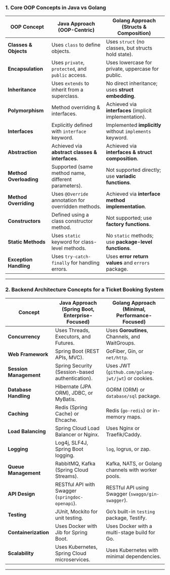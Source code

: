 ### **1. Core OOP Concepts in Java vs Golang**  

| **OOP Concept**         | **Java Approach (OOP-Centric)**                        | **Golang Approach (Structs & Composition)**            |
|-------------------------|--------------------------------------------------------|--------------------------------------------------------|
| **Classes & Objects**   | Uses `class` to define objects.                        | Uses `struct` (no classes, but structs hold state).   |
| **Encapsulation**       | Uses `private`, `protected`, and `public` access.      | Uses lowercase for private, uppercase for public.     |
| **Inheritance**         | Uses `extends` to inherit from a superclass.           | No direct inheritance; uses **struct embedding**.     |
| **Polymorphism**        | Method overriding & interfaces.                        | Achieved via **interfaces** (implicit implementation). |
| **Interfaces**          | Explicitly defined with `interface` keyword.           | Implemented **implicitly** without `implements` keyword. |
| **Abstraction**         | Achieved via **abstract classes & interfaces**.        | Achieved via **interfaces & struct composition**.     |
| **Method Overloading**  | Supported (same method name, different parameters).    | Not supported directly; use **variadic functions**.   |
| **Method Overriding**   | Uses `@Override` annotation for overridden methods.    | Achieved via **interface method implementation**.     |
| **Constructors**        | Defined using a class constructor method.              | Not supported; use **factory functions**.            |
| **Static Methods**      | Uses `static` keyword for class-level methods.         | No `static` methods; use **package-level functions**. |
| **Exception Handling**  | Uses `try-catch-finally` for handling errors.          | Uses **error return values** and `errors` package.    |

---

### **2. Backend Architecture Concepts for a Ticket Booking System**  

| **Concept**            | **Java Approach (Spring Boot, Enterprise-Focused)**     | **Golang Approach (Minimal, Performance-Focused)**    |
|------------------------|--------------------------------------------------------|------------------------------------------------------|
| **Concurrency**        | Uses Threads, Executors, and Futures.                   | Uses **Goroutines**, Channels, and WaitGroups.      |
| **Web Framework**      | Spring Boot (REST APIs, MVC).                           | GoFiber, Gin, or `net/http`.                        |
| **Session Management** | Spring Security (Session-based authentication).        | Uses JWT (`github.com/golang-jwt/jwt`) or cookies.  |
| **Database Handling**  | Hibernate (JPA ORM), JDBC, or MyBatis.                  | GORM (ORM) or `database/sql` package.               |
| **Caching**           | Redis (Spring Cache) or Ehcache.                        | Redis (`go-redis`) or in-memory maps.               |
| **Load Balancing**    | Spring Cloud Load Balancer or Nginx.                    | Uses Nginx or Traefik/Caddy.                        |
| **Logging**           | Log4j, SLF4J, Spring Boot logging.                      | `log`, logrus, or zap.                              |
| **Queue Management**  | RabbitMQ, Kafka (Spring Cloud Streams).                 | Kafka, NATS, or Golang channels with worker pools.  |
| **API Design**        | RESTful API with Swagger (`springdoc-openapi`).         | RESTful API using Swagger (`swaggo/gin-swagger`).   |
| **Testing**          | JUnit, Mockito for unit testing.                         | Go’s built-in `testing` package, Testify.           |
| **Containerization**  | Uses Docker with Jib for Spring Boot.                   | Uses Docker with a multi-stage build for Go.        |
| **Scalability**       | Uses Kubernetes, Spring Cloud microservices.            | Uses Kubernetes with minimal dependencies.          |

---

